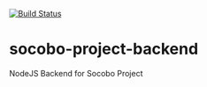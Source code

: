 [![Build Status](https://travis-ci.org/socobo/socobo-project-backend.svg)](https://travis-ci.org/socobo/socobo-project-backend)

# socobo-project-backend
NodeJS Backend for Socobo Project
